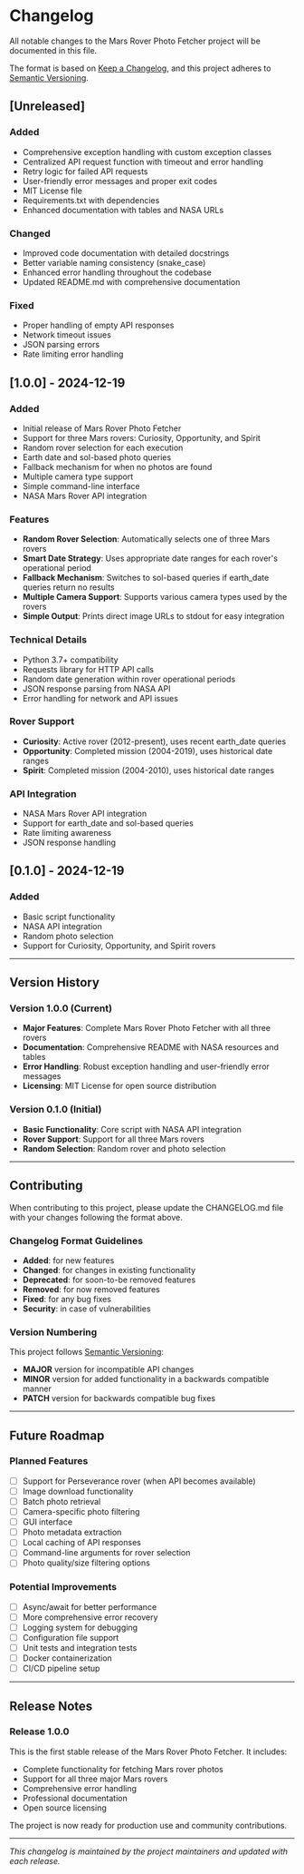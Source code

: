# Changelog

All notable changes to the Mars Rover Photo Fetcher project will be documented in this file.

The format is based on [Keep a Changelog](https://keepachangelog.com/en/1.0.0/),
and this project adheres to [Semantic Versioning](https://semver.org/spec/v2.0.0.html).

## [Unreleased]

### Added
- Comprehensive exception handling with custom exception classes
- Centralized API request function with timeout and error handling
- Retry logic for failed API requests
- User-friendly error messages and proper exit codes
- MIT License file
- Requirements.txt with dependencies
- Enhanced documentation with tables and NASA URLs

### Changed
- Improved code documentation with detailed docstrings
- Better variable naming consistency (snake_case)
- Enhanced error handling throughout the codebase
- Updated README.md with comprehensive documentation

### Fixed
- Proper handling of empty API responses
- Network timeout issues
- JSON parsing errors
- Rate limiting error handling

## [1.0.0] - 2024-12-19

### Added
- Initial release of Mars Rover Photo Fetcher
- Support for three Mars rovers: Curiosity, Opportunity, and Spirit
- Random rover selection for each execution
- Earth date and sol-based photo queries
- Fallback mechanism for when no photos are found
- Multiple camera type support
- Simple command-line interface
- NASA Mars Rover API integration

### Features
- **Random Rover Selection**: Automatically selects one of three Mars rovers
- **Smart Date Strategy**: Uses appropriate date ranges for each rover's operational period
- **Fallback Mechanism**: Switches to sol-based queries if earth_date queries return no results
- **Multiple Camera Support**: Supports various camera types used by the rovers
- **Simple Output**: Prints direct image URLs to stdout for easy integration

### Technical Details
- Python 3.7+ compatibility
- Requests library for HTTP API calls
- Random date generation within rover operational periods
- JSON response parsing from NASA API
- Error handling for network and API issues

### Rover Support
- **Curiosity**: Active rover (2012-present), uses recent earth_date queries
- **Opportunity**: Completed mission (2004-2019), uses historical date ranges
- **Spirit**: Completed mission (2004-2010), uses historical date ranges

### API Integration
- NASA Mars Rover API integration
- Support for earth_date and sol-based queries
- Rate limiting awareness
- JSON response handling

## [0.1.0] - 2024-12-19

### Added
- Basic script functionality
- NASA API integration
- Random photo selection
- Support for Curiosity, Opportunity, and Spirit rovers

---

## Version History

### Version 1.0.0 (Current)
- **Major Features**: Complete Mars Rover Photo Fetcher with all three rovers
- **Documentation**: Comprehensive README with NASA resources and tables
- **Error Handling**: Robust exception handling and user-friendly error messages
- **Licensing**: MIT License for open source distribution

### Version 0.1.0 (Initial)
- **Basic Functionality**: Core script with NASA API integration
- **Rover Support**: Support for all three Mars rovers
- **Random Selection**: Random rover and photo selection

---

## Contributing

When contributing to this project, please update the CHANGELOG.md file with your changes following the format above.

### Changelog Format Guidelines

- **Added**: for new features
- **Changed**: for changes in existing functionality
- **Deprecated**: for soon-to-be removed features
- **Removed**: for now removed features
- **Fixed**: for any bug fixes
- **Security**: in case of vulnerabilities

### Version Numbering

This project follows [Semantic Versioning](https://semver.org/):

- **MAJOR** version for incompatible API changes
- **MINOR** version for added functionality in a backwards compatible manner
- **PATCH** version for backwards compatible bug fixes

---

## Future Roadmap

### Planned Features
- [ ] Support for Perseverance rover (when API becomes available)
- [ ] Image download functionality
- [ ] Batch photo retrieval
- [ ] Camera-specific photo filtering
- [ ] GUI interface
- [ ] Photo metadata extraction
- [ ] Local caching of API responses
- [ ] Command-line arguments for rover selection
- [ ] Photo quality/size filtering options

### Potential Improvements
- [ ] Async/await for better performance
- [ ] More comprehensive error recovery
- [ ] Logging system for debugging
- [ ] Configuration file support
- [ ] Unit tests and integration tests
- [ ] Docker containerization
- [ ] CI/CD pipeline setup

---

## Release Notes

### Release 1.0.0
This is the first stable release of the Mars Rover Photo Fetcher. It includes:

- Complete functionality for fetching Mars rover photos
- Support for all three major Mars rovers
- Comprehensive error handling
- Professional documentation
- Open source licensing

The project is now ready for production use and community contributions.

---

*This changelog is maintained by the project maintainers and updated with each release.* 

